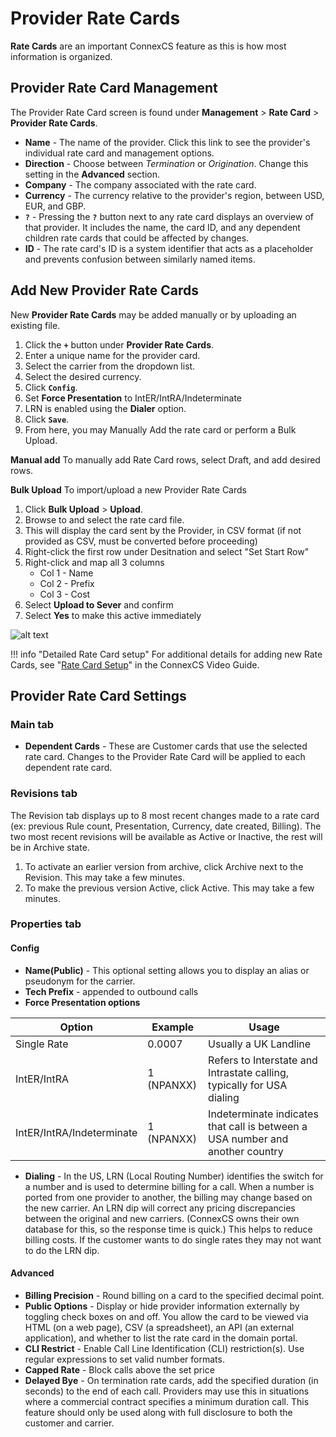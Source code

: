 # Provider Rate Cards

**Rate Cards** are an important ConnexCS feature as this is how most information is organized. 

## Provider Rate Card Management

The Provider Rate Card screen is found under **Management** > **Rate Card** > **Provider Rate Cards**.  

* **Name** - The name of the provider.  Click this link to see the provider's individual rate card and management options.
* **Direction** - Choose between *Termination* or *Origination*.  Change this setting in the **Advanced** section.
* **Company** - The company associated with the rate card. 
* **Currency** - The currency relative to the provider's region, between USD, EUR, and GBP.
* **`?`** - Pressing the **`?`** button next to any rate card displays an overview of that provider.  It includes the name, the card ID, and any dependent children rate cards that could be affected by changes.
* **ID** - The rate card's ID is a system identifier that acts as a placeholder and prevents confusion between similarly named items.

## Add New Provider Rate Cards
New **Provider Rate Cards** may be added manually or by uploading an existing file. 

1. Click the **`+`** button under **Provider Rate Cards**.
3. Enter a unique name for the provider card.
4. Select the carrier from the dropdown list.
5. Select the desired currency.
6. Click **`Config`**.
7. Set **Force Presentation** to IntER/IntRA/Indeterminate
7. LRN is enabled using the **Dialer** option.
8. Click **`Save`**.
9. From here, you may Manually Add the rate card or perform a Bulk Upload. 

**Manual add**
To manually add Rate Card rows, select Draft, and add desired rows. 

**Bulk Upload**
To import/upload a new Provider Rate Cards
1. Click **Bulk Upload** > **Upload**.
2. Browse to and select the rate card file.
3. This will display the card sent by the Provider, in CSV format (if not provided as CSV, must be converted before proceeding)
4. Right-click the first row under Desitnation and select "Set Start Row"
5. Right-click and map all 3 columns
    * Col 1 - Name
    * Col 2 - Prefix
    * Col 3 - Cost
6. Select **Upload to Sever** and confirm
7. Select **Yes** to make this active immediately


![alt text][provider-card-4] 

!!! info "Detailed Rate Card setup"
    For additional details for adding new Rate Cards, see "[Rate Card Setup](https://docs.connexcs.com/video-guide/#rate-card-setup)" in the ConnexCS Video Guide. 

## Provider Rate Card Settings

### Main tab
* **Dependent Cards** - These are Customer cards that use the selected rate card. Changes to the Provider Rate Card will be applied to each dependent rate card. 

### Revisions tab 
The Revision tab displays up to 8 most recent changes made to a rate card (ex: previous Rule count, Presentation, Currency, date created, Billing). The two most recent revisions will be available as Active or Inactive, the rest will be in Archive state. 

1. To activate an earlier version from archive, click Archive next to the Revision. This may take a few minutes. 
2. To make the previous version Active, click Active. This may take a few minutes. 

### Properties tab

#### Config

* **Name(Public)** - This optional setting allows you to display an alias or pseudonym for the carrier. 
* **Tech Prefix** - appended to outbound calls
* **Force Presentation options** 

|Option|Example|Usage|
| --- | --- | --- |
|Single Rate|0.0007|Usually a UK Landline|
|IntER/IntRA|1 (NPANXX)|Refers to Interstate and Intrastate calling, typically for USA dialing|
|IntER/IntRA/Indeterminate|1 (NPANXX)|Indeterminate indicates that call is between a USA number and another country|

* **Dialing** - In the US, LRN (Local Routing Number) identifies the switch for a number and is used to determine billing for a call.  When a number is ported from one provider to another, the billing may change based on the new carrier. An LRN dip will correct any pricing discrepancies between the original and new carriers. (ConnexCS owns their own database for this, so the response time is quick.) This helps to reduce billing costs. If the customer wants to do single rates they may not want to do the LRN dip. 

#### Advanced

* **Billing Precision** - Round billing on a card to the specified decimal point. 
* **Public Options** - Display or hide provider information externally by toggling check boxes on and off.  You allow the card to be viewed via HTML (on a web page), CSV (a spreadsheet), an API (an external application), and whether to list the rate card in the domain portal.
* **CLI Restrict** - Enable Call Line Identification (CLI) restriction(s). Use regular expressions to set valid number formats.
* **Capped Rate** - Block calls above the set price
* **Delayed Bye** - On termination rate cards, add the specified duration (in seconds) to the end of each call. Providers may use this in situations where a commercial contract specifies a minimum duration call. This feature should only be used along with full disclosure to both the customer and carrier.


[provider-card-4]: /card/img/118.png "provider-card-4"
